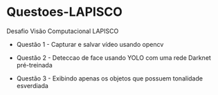 # Questoes-LAPISCO
Desafio Visão Computacional LAPISCO


 - Questão 1 - Capturar e salvar vídeo usando opencv

 - Questão 2 - Deteccao de face usando YOLO com uma rede Darknet pré-treinada

 - Questão 3 - Exibindo apenas os objetos que possuem tonalidade esverdiada


